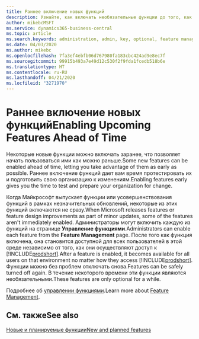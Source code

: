 ```yaml
---
title: Раннее включение новых функций
description: Узнайте, как включать необязательные функции до того, как они станут обязательными.
author: mikebcMSFT
ms.service: dynamics365-business-central
ms.topic: article
ms.search.keywords: administration, admin, key, optional, feature management, early access, preview
ms.date: 04/03/2020
ms.author: mikebc
ms.openlocfilehash: 7fa3ef4ebfb06d767980fa183cbc424ad9e8ec7f
ms.sourcegitcommit: 99915b493a7e49d12c530f2f9fda1fcedb518b6e
ms.translationtype: HT
ms.contentlocale: ru-RU
ms.lasthandoff: 04/21/2020
ms.locfileid: "3271970"
---
```

# <a name="enabling-upcoming-features-ahead-of-time"></a><span data-ttu-id="c59e3-103">Раннее включение новых функций</span><span class="sxs-lookup"><span data-stu-id="c59e3-103">Enabling Upcoming Features Ahead of Time</span></span>

<span data-ttu-id="c59e3-104">Некоторые новые функции можно включать заранее, что позволяет начать пользоваться ими как можно раньше.</span><span class="sxs-lookup"><span data-stu-id="c59e3-104">Some new features can be enabled ahead of time, letting you take advantage of them as early as possible.</span></span> <span data-ttu-id="c59e3-105">Раннее включение функций дает вам время протестировать их и подготовить свою организацию к изменениям.</span><span class="sxs-lookup"><span data-stu-id="c59e3-105">Enabling features early gives you the time to test and prepare your organization for change.</span></span>

<span data-ttu-id="c59e3-106">Когда Майкрософт выпускает функции или усовершенствования функций в рамках незначительных обновлений, некоторые из этих функций включаются не сразу.</span><span class="sxs-lookup"><span data-stu-id="c59e3-106">When Microsoft releases features or feature design improvements as part of minor updates, some of the features aren't immediately enabled.</span></span> <span data-ttu-id="c59e3-107">Администраторы могут включить каждую из функций на странице **Управление функциями**.</span><span class="sxs-lookup"><span data-stu-id="c59e3-107">Administrators can enable each feature from the **Feature Management** page.</span></span> <span data-ttu-id="c59e3-108">После того как функция включена, она становится доступной для всех пользователей в этой среде независимо от того, как они осуществляют доступ к [!INCLUDE[prodshort](includes/prodshort.md)].</span><span class="sxs-lookup"><span data-stu-id="c59e3-108">After a feature is enabled, it becomes available for all users on that environment no matter how they access [!INCLUDE[prodshort](includes/prodshort.md)].</span></span> <span data-ttu-id="c59e3-109">Функции можно без проблем отключать снова.</span><span class="sxs-lookup"><span data-stu-id="c59e3-109">Features can be safely turned off again.</span></span> <span data-ttu-id="c59e3-110">В течение некоторого времени эти функции являются необязательными.</span><span class="sxs-lookup"><span data-stu-id="c59e3-110">These features are only optional for a while.</span></span>

<span data-ttu-id="c59e3-111">Подробнее об [управлении функциями](/dynamics365/business-central/dev-itpro/administration/feature-management).</span><span class="sxs-lookup"><span data-stu-id="c59e3-111">Learn more about [Feature Management](/dynamics365/business-central/dev-itpro/administration/feature-management).</span></span>  

## <a name="see-also"></a><span data-ttu-id="c59e3-112">См. также</span><span class="sxs-lookup"><span data-stu-id="c59e3-112">See also</span></span>

[<span data-ttu-id="c59e3-113">Новые и планируемые функции</span><span class="sxs-lookup"><span data-stu-id="c59e3-113">New and planned features</span></span>](https://aka.ms/Dynamics365ReleasePlan)  
